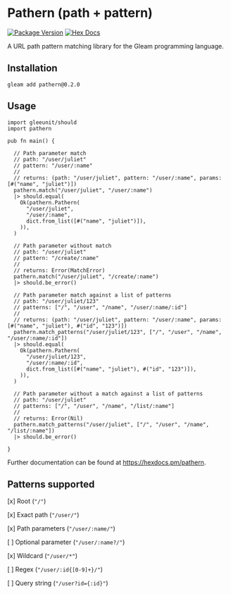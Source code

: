 # Pathern (path + pattern)
[![Package Version](https://img.shields.io/hexpm/v/pathern)](https://hex.pm/packages/pathern)
[![Hex Docs](https://img.shields.io/badge/hex-docs-ffaff3)](https://hexdocs.pm/pathern/)

A URL path pattern matching library for the Gleam programming language.

## Installation

```
gleam add pathern@0.2.0
```


## Usage

```gleam
import gleeunit/should
import pathern

pub fn main() {

  // Path parameter match
  // path: "/user/juliet"
  // pattern: "/user/:name"
  //
  // returns: (path: "/user/juliet", pattern: "/user/:name", params: [#("name", "juliet")])
  pathern.match("/user/juliet", "/user/:name")
  |> should.equal(
    Ok(pathern.Pathern(
      "/user/juliet",
      "/user/:name",
      dict.from_list([#("name", "juliet")]),
    )),
  )

  // Path parameter without match
  // path: "/user/juliet"
  // pattern: "/create/:name"
  //
  // returns: Error(MatchError)
  pathern.match("/user/juliet", "/create/:name")
  |> should.be_error()

  // Path parameter match against a list of patterns
  // path: "/user/juliet/123"
  // patterns: ["/", "/user", "/name", "/user/:name/:id"]
  //
  // returns: (path: "/user/juliet", pattern: "/user/:name", params: [#("name", "juliet"), #("id", "123")])
  pathern.match_patterns("/user/juliet/123", ["/", "/user", "/name", "/user/:name/:id"])
  |> should.equal(
    Ok(pathern.Pathern(
      "/user/juliet/123",
      "/user/:name/:id",
      dict.from_list([#("name", "juliet"), #("id", "123")]),
    )),
  )

  // Path parameter without a match against a list of patterns
  // path: "/user/juliet"
  // patterns: ["/", "/user", "/name", "/list/:name"]
  //
  // returns: Error(Nil)
  pathern.match_patterns("/user/juliet", ["/", "/user", "/name", "/list/:name"])
  |> should.be_error()

}
```

Further documentation can be found at <https://hexdocs.pm/pathern>.

## Patterns supported

[x] Root (`"/"`)

[x] Exact path (`"/user/"`)

[x] Path parameters (`"/user/:name/"`)

[ ] Optional parameter (`"/user/:name?/"`)

[x] Wildcard (`"/user/*"`)

[ ] Regex (`"/user/:id{[0-9]+}/"`)

[ ] Query string (`"/user?id={:id}"`)
